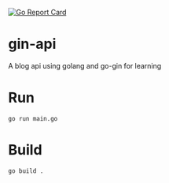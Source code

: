 [![Go Report Card](https://goreportcard.com/badge/github.com/raqqun/gin-api)](https://goreportcard.com/report/github.com/raqqun/gin-api) 


# gin-api
A blog api using golang and go-gin for learning


# Run

`go run main.go`

# Build

`go build .`
